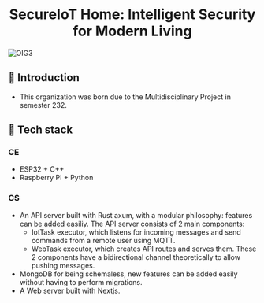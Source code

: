<h1 align='center'>SecureIoT Home: Intelligent Security for Modern Living</h1>

![OIG3](https://github.com/Smart-Home-Guard/.github/assets/139191192/f088bccc-f982-4d81-b972-2c58f77926e3)

## 🌱 Introduction
* This organization was born due to the Multidisciplinary Project in semester 232.

## 🚀 Tech stack
### CE
* ESP32 + C++
* Raspberry PI + Python
### CS
* An API server built with Rust axum, with a modular philosophy: features can be added easiliy.
  The API server consists of 2 main components:
     * IotTask executor, which listens for incoming messages and send commands from a remote user using MQTT.
     * WebTask executor, which creates API routes and serves them.
  These 2 components have a bidirectional channel theoretically to allow pushing messages.
* MongoDB for being schemaless, new features can be added easily without having to perform migrations.
* A Web server built with Nextjs.
